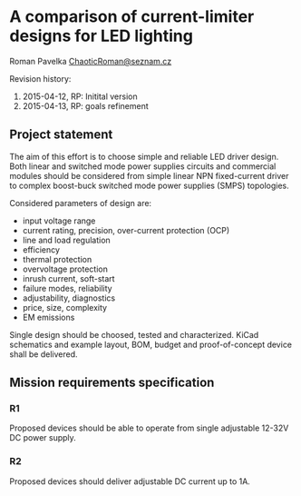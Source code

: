 A comparison of current-limiter designs for LED lighting
========================================================
Roman Pavelka <ChaoticRoman@seznam.cz>

Revision history:

1. 2015-04-12, RP: Initital version
2. 2015-04-13, RP: goals refinement

Project statement
-----------------
The aim of this effort is to choose simple and reliable LED driver design.
Both linear and switched mode power supplies circuits and commercial modules
should be considered from simple linear NPN fixed-current driver to complex
boost-buck switched mode power supplies (SMPS) topologies.

Considered parameters of design are:
* input voltage range
* current rating, precision, over-current protection (OCP)
* line and load regulation
* efficiency
* thermal protection
* overvoltage protection
* inrush current, soft-start
* failure modes, reliability
* adjustability, diagnostics
* price, size,  complexity
* EM emissions

Single design should be choosed, tested and characterized. KiCad schematics
and example layout, BOM, budget and proof-of-concept device shall be delivered.

Mission requirements specification
----------------------------------

### R1
Proposed devices should be able to operate from single adjustable 12-32V DC power supply.

### R2
Proposed devices should deliver adjustable DC current up to 1A.
